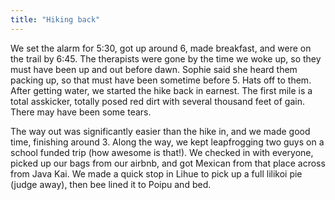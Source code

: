 ```yaml
---
title: "Hiking back"
---
```


We set the alarm for 5:30, got up around 6, made breakfast, and were on the trail by 6:45. The therapists were gone by the time we woke up, so they must have been up and out before dawn. Sophie said she heard them packing up, so that must have been sometime before 5. Hats off to them. After getting water, we started the hike back in earnest. The first mile is a total asskicker, totally posed red dirt with several thousand feet of gain. There may have been some tears.

The way out was significantly easier than the hike in, and we made good time, finishing around 3. Along the way, we kept leapfrogging two guys on a school funded trip (how awesome is that!). We checked in with everyone, picked up our bags from our airbnb,  and got Mexican from that place across from Java Kai. We made a quick stop in Lihue to pick up a full lilikoi pie (judge away), then bee lined it to Poipu and bed.
